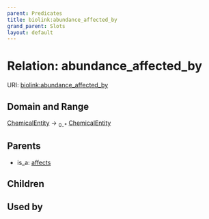 ```yaml
---
parent: Predicates
title: biolink:abundance_affected_by
grand_parent: Slots
layout: default
---
```


# Relation: abundance_affected_by




URI: [biolink:abundance_affected_by](https://w3id.org/biolink/vocab/abundance_affected_by)

## Domain and Range

[ChemicalEntity](ChemicalEntity.md) ->  <sub>0..*</sub> [ChemicalEntity](ChemicalEntity.md)

## Parents

 *  is_a: [affects](affects.md)

## Children


## Used by

